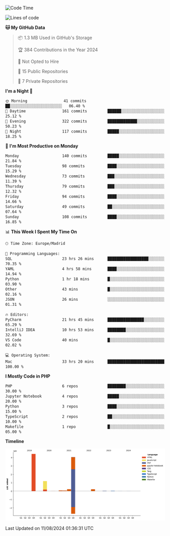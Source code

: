 <!--START_SECTION:waka-->
![Code Time](http://img.shields.io/badge/Code%20Time-316%20hrs%2040%20mins-blue)

![Lines of code](https://img.shields.io/badge/From%20Hello%20World%20I%27ve%20Written-10.3%20million%20lines%20of%20code-blue)

**🐱 My GitHub Data** 

> 📦 1.3 MB Used in GitHub's Storage 
 > 
> 🏆 384 Contributions in the Year 2024
 > 
> 🚫 Not Opted to Hire
 > 
> 📜 15 Public Repositories 
 > 
> 🔑 7 Private Repositories 
 > 
**I'm a Night 🦉** 

```text
🌞 Morning                41 commits          ██░░░░░░░░░░░░░░░░░░░░░░░   06.40 % 
🌆 Daytime                161 commits         ██████░░░░░░░░░░░░░░░░░░░   25.12 % 
🌃 Evening                322 commits         █████████████░░░░░░░░░░░░   50.23 % 
🌙 Night                  117 commits         █████░░░░░░░░░░░░░░░░░░░░   18.25 % 
```
📅 **I'm Most Productive on Monday** 

```text
Monday                   140 commits         █████░░░░░░░░░░░░░░░░░░░░   21.84 % 
Tuesday                  98 commits          ████░░░░░░░░░░░░░░░░░░░░░   15.29 % 
Wednesday                73 commits          ███░░░░░░░░░░░░░░░░░░░░░░   11.39 % 
Thursday                 79 commits          ███░░░░░░░░░░░░░░░░░░░░░░   12.32 % 
Friday                   94 commits          ████░░░░░░░░░░░░░░░░░░░░░   14.66 % 
Saturday                 49 commits          ██░░░░░░░░░░░░░░░░░░░░░░░   07.64 % 
Sunday                   108 commits         ████░░░░░░░░░░░░░░░░░░░░░   16.85 % 
```


📊 **This Week I Spent My Time On** 

```text
🕑︎ Time Zone: Europe/Madrid

💬 Programming Languages: 
SQL                      23 hrs 26 mins      ██████████████████░░░░░░░   70.35 % 
YAML                     4 hrs 58 mins       ████░░░░░░░░░░░░░░░░░░░░░   14.94 % 
Python                   1 hr 18 mins        █░░░░░░░░░░░░░░░░░░░░░░░░   03.90 % 
Other                    43 mins             █░░░░░░░░░░░░░░░░░░░░░░░░   02.16 % 
JSON                     26 mins             ░░░░░░░░░░░░░░░░░░░░░░░░░   01.31 % 

🔥 Editors: 
PyCharm                  21 hrs 45 mins      ████████████████░░░░░░░░░   65.29 % 
IntelliJ IDEA            10 hrs 53 mins      ████████░░░░░░░░░░░░░░░░░   32.69 % 
VS Code                  40 mins             █░░░░░░░░░░░░░░░░░░░░░░░░   02.02 % 

💻 Operating System: 
Mac                      33 hrs 20 mins      █████████████████████████   100.00 % 
```

**I Mostly Code in PHP** 

```text
PHP                      6 repos             ████████░░░░░░░░░░░░░░░░░   30.00 % 
Jupyter Notebook         4 repos             █████░░░░░░░░░░░░░░░░░░░░   20.00 % 
Python                   3 repos             ████░░░░░░░░░░░░░░░░░░░░░   15.00 % 
TypeScript               2 repos             ██░░░░░░░░░░░░░░░░░░░░░░░   10.00 % 
Makefile                 1 repo              █░░░░░░░░░░░░░░░░░░░░░░░░   05.00 % 
```



**Timeline**

![Lines of Code chart](https://raw.githubusercontent.com/danisoronellas/danisoronellas/main/assets/bar_graph.png)


 Last Updated on 11/08/2024 01:36:31 UTC
<!--END_SECTION:waka-->
